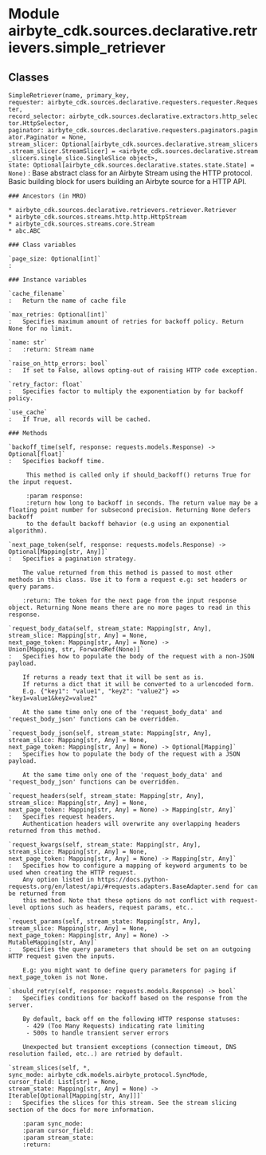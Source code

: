 Module airbyte_cdk.sources.declarative.retrievers.simple_retriever
==================================================================

Classes
-------

`SimpleRetriever(name, primary_key, requester: airbyte_cdk.sources.declarative.requesters.requester.Requester, record_selector: airbyte_cdk.sources.declarative.extractors.http_selector.HttpSelector, paginator: airbyte_cdk.sources.declarative.requesters.paginators.paginator.Paginator = None, stream_slicer: Optional[airbyte_cdk.sources.declarative.stream_slicers.stream_slicer.StreamSlicer] = <airbyte_cdk.sources.declarative.stream_slicers.single_slice.SingleSlice object>, state: Optional[airbyte_cdk.sources.declarative.states.state.State] = None)`
:   Base abstract class for an Airbyte Stream using the HTTP protocol. Basic building block for users building an Airbyte source for a HTTP API.

    ### Ancestors (in MRO)

    * airbyte_cdk.sources.declarative.retrievers.retriever.Retriever
    * airbyte_cdk.sources.streams.http.http.HttpStream
    * airbyte_cdk.sources.streams.core.Stream
    * abc.ABC

    ### Class variables

    `page_size: Optional[int]`
    :

    ### Instance variables

    `cache_filename`
    :   Return the name of cache file

    `max_retries: Optional[int]`
    :   Specifies maximum amount of retries for backoff policy. Return None for no limit.

    `name: str`
    :   :return: Stream name

    `raise_on_http_errors: bool`
    :   If set to False, allows opting-out of raising HTTP code exception.

    `retry_factor: float`
    :   Specifies factor to multiply the exponentiation by for backoff policy.

    `use_cache`
    :   If True, all records will be cached.

    ### Methods

    `backoff_time(self, response: requests.models.Response) ‑> Optional[float]`
    :   Specifies backoff time.
        
         This method is called only if should_backoff() returns True for the input request.
        
         :param response:
         :return how long to backoff in seconds. The return value may be a floating point number for subsecond precision. Returning None defers backoff
         to the default backoff behavior (e.g using an exponential algorithm).

    `next_page_token(self, response: requests.models.Response) ‑> Optional[Mapping[str, Any]]`
    :   Specifies a pagination strategy.
        
        The value returned from this method is passed to most other methods in this class. Use it to form a request e.g: set headers or query params.
        
        :return: The token for the next page from the input response object. Returning None means there are no more pages to read in this response.

    `request_body_data(self, stream_state: Mapping[str, Any], stream_slice: Mapping[str, Any] = None, next_page_token: Mapping[str, Any] = None) ‑> Union[Mapping, str, ForwardRef(None)]`
    :   Specifies how to populate the body of the request with a non-JSON payload.
        
        If returns a ready text that it will be sent as is.
        If returns a dict that it will be converted to a urlencoded form.
        E.g. {"key1": "value1", "key2": "value2"} => "key1=value1&key2=value2"
        
        At the same time only one of the 'request_body_data' and 'request_body_json' functions can be overridden.

    `request_body_json(self, stream_state: Mapping[str, Any], stream_slice: Mapping[str, Any] = None, next_page_token: Mapping[str, Any] = None) ‑> Optional[Mapping]`
    :   Specifies how to populate the body of the request with a JSON payload.
        
        At the same time only one of the 'request_body_data' and 'request_body_json' functions can be overridden.

    `request_headers(self, stream_state: Mapping[str, Any], stream_slice: Mapping[str, Any] = None, next_page_token: Mapping[str, Any] = None) ‑> Mapping[str, Any]`
    :   Specifies request headers.
        Authentication headers will overwrite any overlapping headers returned from this method.

    `request_kwargs(self, stream_state: Mapping[str, Any], stream_slice: Mapping[str, Any] = None, next_page_token: Mapping[str, Any] = None) ‑> Mapping[str, Any]`
    :   Specifies how to configure a mapping of keyword arguments to be used when creating the HTTP request.
        Any option listed in https://docs.python-requests.org/en/latest/api/#requests.adapters.BaseAdapter.send for can be returned from
        this method. Note that these options do not conflict with request-level options such as headers, request params, etc..

    `request_params(self, stream_state: Mapping[str, Any], stream_slice: Mapping[str, Any] = None, next_page_token: Mapping[str, Any] = None) ‑> MutableMapping[str, Any]`
    :   Specifies the query parameters that should be set on an outgoing HTTP request given the inputs.
        
        E.g: you might want to define query parameters for paging if next_page_token is not None.

    `should_retry(self, response: requests.models.Response) ‑> bool`
    :   Specifies conditions for backoff based on the response from the server.
        
        By default, back off on the following HTTP response statuses:
         - 429 (Too Many Requests) indicating rate limiting
         - 500s to handle transient server errors
        
        Unexpected but transient exceptions (connection timeout, DNS resolution failed, etc..) are retried by default.

    `stream_slices(self, *, sync_mode: airbyte_cdk.models.airbyte_protocol.SyncMode, cursor_field: List[str] = None, stream_state: Mapping[str, Any] = None) ‑> Iterable[Optional[Mapping[str, Any]]]`
    :   Specifies the slices for this stream. See the stream slicing section of the docs for more information.
        
        :param sync_mode:
        :param cursor_field:
        :param stream_state:
        :return: